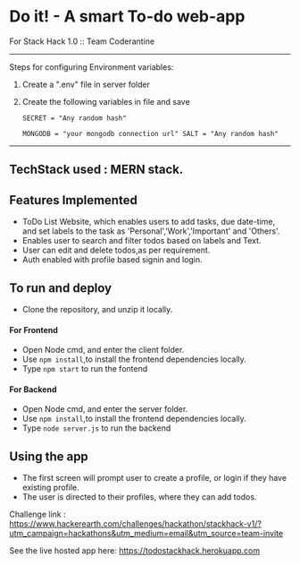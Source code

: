 # Do it! - A smart To-do web-app
For Stack Hack 1.0 :: Team Coderantine

<hr/>

Steps for configuring Environment variables:

1. Create a ".env" file in server folder
2. Create the following variables in file and save

    <code>SECRET = "Any random hash"  
    MONGODB = "your mongodb connection url"
    SALT = "Any random hash" </code>

<hr/>

## TechStack used : MERN stack.

## Features Implemented

* ToDo List Website, which enables users to add tasks, due date-time, and set labels to the task as 'Personal','Work','Important' and 'Others'.
* Enables user to search and filter todos based on labels and Text.
* User can edit and delete todos,as per requirement.
* Auth enabled with profile based signin and login.

## To run and deploy

* Clone the repository, and unzip it locally.
#### For Frontend
* Open Node cmd, and enter the client folder.
* Use <code>npm install</code>,to install the frontend dependencies locally.
* Type <code>npm start</code> to run the fontend

#### For Backend

* Open Node cmd, and enter the server folder.
* Use <code>npm install</code>,to install the frontend dependencies locally.
* Type <code>node server.js</code> to run the backend

## Using the app

* The first screen will prompt user to create a profile, or login if they have existing profile.
* The user is directed to their profiles, where they can add todos.

Challenge link : https://www.hackerearth.com/challenges/hackathon/stackhack-v1/?utm_campaign=hackathons&utm_medium=email&utm_source=team-invite

See the live hosted app here: https://todostackhack.herokuapp.com
